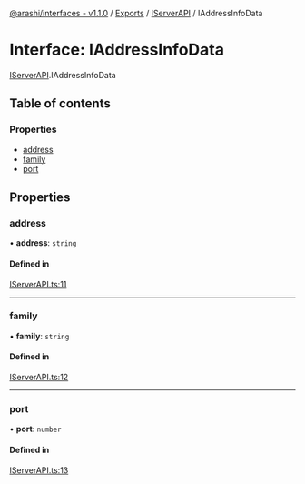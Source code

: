 [@arashi/interfaces - v1.1.0](../README.md) / [Exports](../modules.md) / [IServerAPI](../modules/IServerAPI.md) / IAddressInfoData

# Interface: IAddressInfoData

[IServerAPI](../modules/IServerAPI.md).IAddressInfoData

## Table of contents

### Properties

- [address](IServerAPI.IAddressInfoData.md#address)
- [family](IServerAPI.IAddressInfoData.md#family)
- [port](IServerAPI.IAddressInfoData.md#port)

## Properties

### address

• **address**: `string`

#### Defined in

[IServerAPI.ts:11](https://github.com/arashijs/interfaces/blob/02e44ae/src/IServerAPI.ts#L11)

___

### family

• **family**: `string`

#### Defined in

[IServerAPI.ts:12](https://github.com/arashijs/interfaces/blob/02e44ae/src/IServerAPI.ts#L12)

___

### port

• **port**: `number`

#### Defined in

[IServerAPI.ts:13](https://github.com/arashijs/interfaces/blob/02e44ae/src/IServerAPI.ts#L13)
